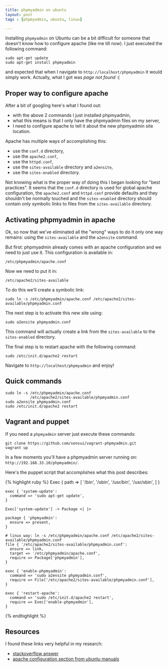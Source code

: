 ```yaml
---
title: phpmyadmin on ubuntu
layout: post
tags : [phpmyadmin, ubuntu, linux]

---
```


Installing `phpmyadmin` on Ubuntu can be a bit difficult for someone that
doesn't know how to configure apache (like me till now).  I just executed the
following command:

    sudo apt-get update
    sudo apt-get install phpmyadmin

and expected that when I navigate to `http://localhost/phpmyadmin` it would
simply work. Actually, what I got was *page not found* :(


## Proper way to configure apache

After a bit of googling here's what I found out:
- with the above 2 commands I just installed phpmyadmin,
- what this means is that I only have the phpmyadmin files on my server,
- I need to configure apache to tell it about the new phpmyadmin site location.

Apache has multiple ways of accomplishing this:
- use the `conf.d` directory,
- use the `apache2.conf`,
- use the `httpd.conf`,
- use the `sites-available` directory and `a2ensite`,
- use the `sites-enabled` directory.

Not knowing what is the proper way of doing this I began looking for "best
practices". It seems that the `conf.d` directory is used for global apache
configuration, the `apache2.conf` and `httpd.conf` provide defaults and they
shouldn't be normally touched and the `sites-enabled` directory should contain
only symbolic links to files from the `sites-available` directory.


## Activating phpmyadmin in apache

Ok, so now that we've eliminated all the "wrong" ways to do it only one way
remains: using the `sites-available` and the `a2ensite` command.

But first: phpmyadmin already comes with an apache configuration and we need to
just use it. This configuration is available in:

    /etc/phpmyadmin/apache.conf

Now we need to put it in:

    /etc/apache2/sites-available

To do this we'll create a symbolic link:

    sudo ln -s /etc/phpmyadmin/apache.conf /etc/apache2/sites-available/phpmyadmin.conf

The next step is to activate this new site using:

    sudo a2ensite phpmyadmin.conf

This command will actually create a link from the `sites-available` to the
`sites-enabled` directory.

The final step is to restart apache with the following command:

    sudo /etc/init.d/apache2 restart

Navigate to `http://localhost/phpmyadmin` and enjoy!


## Quick commands

    sudo ln -s /etc/phpmyadmin/apache.conf
               /etc/apache2/sites-available/phpmyadmin.conf
    sudo a2ensite phpmyadmin.conf
    sudo /etc/init.d/apache2 restart


## Vagrant and puppet

If you need a `phpmyadmin` server just execute these commands:

    git clone https://github.com/sensui/vagrant-phpmyadmin.git
    vagrant up

In a few moments you'll have a phpmyadmin server running on: `http://192.168.33.10/phpmyadmin/`.

Here's the puppet script that accomplishes what this post describes:

{% highlight ruby %}
    Exec { path => [ '/bin', '/sbin', '/usr/bin', '/usr/sbin', ] }

    exec { 'system-update':
      command => 'sudo apt-get update',
    }

    Exec['system-update'] -> Package <| |>

    package { 'phpmyadmin':
      ensure => present,
    }

    # linux way: ln -s /etc/phpmyadmin/apache.conf /etc/apache2/sites-available/phpmyadmin.conf
    file { '/etc/apache2/sites-available/phpmyadmin.conf':
      ensure => link,
      target => '/etc/phpmyadmin/apache.conf',
      require => Package['phpmyadmin'],
    }

    exec { 'enable-phpmyadmin':
      command => 'sudo a2ensite phpmyadmin.conf',
      require => File['/etc/apache2/sites-available/phpmyadmin.conf'],
    }

    exec { 'restart-apache':
      command => 'sudo /etc/init.d/apache2 restart',
      require => Exec['enable-phpmyadmin'],
    }
{% endhighlight %}


## Resources

I found these links very helpful in my research:
- [stackoverflow answer](http://stackoverflow.com/a/15467127/354009)
- [apache configuration section from ubuntu manuals](https://help.ubuntu.com/12.04/serverguide/httpd.html#http-configuration)

